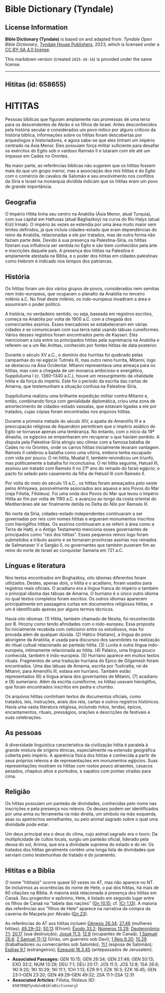 # Bible Dictionary (Tyndale)

## License Information

**Bible Dictionary (Tyndale)** is based on and adapted from: _Tyndale Open Bible Dictionary_, [Tyndale House Publishers](https://tyndaleopenresources.com/), 2023, which is licensed under a [CC BY-SA 4.0 license](https://creativecommons.org/licenses/by-sa/4.0/legalcode.en).

This markdown version (created `2025-10-16`) is provided under the same license.



--------------------------------

## Hititas (id: 658655)

HITITAS
=======

Pessoas bíblicas que figuram amplamente nas promessas de uma terra para os descendentes de Abrão e os filhos de Israel. Antes desconhecidos pela história secular e considerados um povo mítico por alguns críticos da história bíblica, informações sobre os hititas foram descobertas por arqueólogos e historiadores, e agora sabe\-se que eles tinham um império centrado na Ásia Menor. Eles possuíam força militar suficiente para desafiar os exércitos do Egito sob o vaidoso Ramsés II e lutaram com ele até um impasse em Cades no Orontes.

Na maior parte, as referências bíblicas não sugerem que os hititas fossem mais do que um grupo menor, mas a associação dos reis hititas e do Egito com o comércio de cavalos de Salomão e seu envolvimento nos conflitos da Síria e Israel na monarquia dividida indicam que os hititas eram um povo de grande importância.

Geografia
---------

O Império Hitita tinha seu centro na Anatólia (Ásia Menor, atual Turquia), com sua capital em Hattusas (atual Baghazkoy) na curva do Rio Halys (atual Kizil Irmak). O império às vezes se estendia por uma área muito maior sem limites definidos, já que incluía cidades\-estado que eram dependências do reino da Anatólia, relacionadas a ele por tratados, mas de outra forma não faziam parte dele. Devido à sua presença na Palestina\-Síria, os hititas fizeram sua influência ser sentida no Egito e são bem conhecidos pela arte e inscrições daquele país. A presença dos hititas na Palestina é amplamente atestada na Bíblia, e o poder dos hititas em cidades palestinas como Hebrom é indicado nos tempos dos patriarcas.

História
--------

Os hititas foram um dos vários grupos de povos, considerados nem semitas nem indo\-europeus, que ocuparam o planalto da Anatólia no terceiro milênio a.C. No final deste milênio, os indo\-europeus invadiram a área e assumiram o poder político.

A história, no verdadeiro sentido, ou seja, baseada em registros escritos, começa na Anatólia por volta de 1900 a.C. com a chegada dos comerciantes assírios. Esses mercadores se estabeleceram em várias cidades e se comunicavam com sua terra natal usando tábuas cuneiformes. Vários desses registros foram encontrados perto de Kayseri. Eles mencionam a luta entre os principados hititas pela supremacia na Anatólia e referem\-se a um Rei Anittas, conhecido por fontes hititas de data posterior.

Durante o século XV a.C., o domínio dos hurritas foi quebrado pelas campanhas do rei egípcio Tutmés III, mas outro reino hurrita, Mitanni, logo se destacou na Ásia Ocidental. Mitanni representava uma ameaça para os hititas, mas com a chegada de um monarca ambicioso e energético, Suppiluliuma I (c. 1380–1340 a.C.), houve um ressurgimento da vitalidade hitita e da força do império. Este foi o período da escrita das cartas de Amarna, que testemunham a situação confusa na Palestina\-Síria.

Suppiluliuma realizou uma brilhante expedição militar contra Mitanni e, então, combinando força com genialidade diplomática, criou uma zona de amortecimento de cidades\-estado vassalas, que estavam ligadas a ele por tratados, cujas cópias foram encontradas nos arquivos hititas.

Durante a primeira metade do século XIV, a apatia de Amenófis III e a preocupação religiosa de Aquenáton permitiram que o império asiático do Egito se tornasse apenas uma lembrança. No entanto, com o início da 19ª dinastia, os egípcios se empenharam em recuperar o que haviam perdido. A disputa pela Palestina\-Síria atingiu seu clímax com a famosa batalha de Cades no rio Orontes, onde os carros hititas inicialmente levaram vantagem. Ramsés II celebrou a batalha como uma vitória, embora tenha escapado com vida por pouco. O rei hitita, Muatal II, também reivindicou um triunfo, mas politicamente a batalha foi inconclusiva. O rei hitita seguinte, Hatusil III, assinou um tratado com Ramsés II no 21º ano do reinado do faraó egípcio; o pacto foi selado pelo casamento da filha de Hatusil III com Ramsés II.

Por volta do meio do século 13 a.C., os hititas foram ameaçados pelo oeste pelos Ahhiyawa, possivelmente associados aos aqueus e aos Povos do Mar (veja Filístia, Filisteus). Foi uma onda dos Povos do Mar que levou o Império Hitita ao fim por volta de 1190 a.C. e avançou ao longo da costa oriental do Mediterrâneo até ser finalmente detida no Delta do Nilo por Ramsés III.

No norte da Síria, cidades\-estado independentes continuaram a ser governadas por reis com nomes hititas e ergueram monumentos inscritos com hieróglifos hititas. Os assírios continuaram a se referir à área como a Terra de Hatti, e o Antigo Testamento menciona esses governantes de principados como "reis dos hititas". Esses pequenos reinos logo foram submetidos a tributo assírio e se tornaram províncias assírias nos reinados de Salmanaser V e Sargão II, os governantes que também puseram fim ao reino do norte de Israel ao conquistar Samaria em 721 a.C.

Línguas e literatura
--------------------

Nos textos encontrados em Boghazkoy, oito idiomas diferentes foram utilizados. Destes, apenas dois, o hitita e o acadiano, foram usados para registros reais oficiais. O acadiano era a língua franca do império e também o principal idioma das tábuas de Amarna. O hurriano é o único outro idioma no qual textos completos foram escritos. Os outros idiomas aparecem principalmente em passagens curtas em documentos religiosos hititas, e um é identificado apenas por alguns termos técnicos.

Havia oito idiomas: (1\) Hitita, também chamado de Nesita, foi reconhecido por B. Hrozny como tendo afinidades com o indo\-europeu. Essa proposta foi inicialmente recebida com ceticismo entre os estudiosos, mas foi provada além de qualquer dúvida. (2\) Hático (Hatiano), a língua do povo aborígene da Anatólia, é usada para discursos dos sacerdotes na realização do ritual cultual relacionado ao panteão hitita. (3\) Luvita é outra língua indo\-europeia, intimamente relacionada ao hitita. (4\) Palaico, uma língua pouco conhecida, também é indo\-europeia. (5\) Hurriano aparece em muitos textos rituais. Fragmentos de uma tradução hurriana do Épico de Gilgamesh foram encontrados. Uma das tábuas de Amarna, escrita por Tushratta, rei de Mitanni, para Amenófis III, estava em hurriano. Também estão representados (6\) a língua ariana dos governantes de Mitanni, (7\) acadiano e (8\) sumeriano. Além da escrita cuneiforme, os hititas usavam hieróglifos, que foram encontrados inscritos em pedra e chumbo.

Os arquivos hititas continham textos de documentos oficiais, como tratados, leis, instruções, anais dos reis, cartas e outros registros históricos. Havia uma vasta literatura religiosa, incluindo mitos, lendas, épicos, encantamentos, rituais, presságios, orações e descrições de festivais e suas celebrações.

As pessoas
----------

A diversidade linguística característica da civilização hitita é paralela à grande mistura de origens étnicas, especialmente na extensão geográfica coberta pelo império. A aparência física dos hititas é conhecida a partir de seus próprios relevos e de representações em monumentos egípcios. Suas representações mostram os hititas com rostos pouco atraentes, casacos pesados, chapéus altos e pontudos, e sapatos com pontas viradas para cima.

Religião
--------

Os hititas possuíam um panteão de divindades, conhecidas pelo nome nas inscrições e pela presença nos relevos. Os deuses podem ser identificados por uma arma ou ferramenta na mão direita, um símbolo na mão esquerda, asas ou apetrechos semelhantes, ou pelo animal sagrado sobre o qual uma divindade pode estar.

Um deus principal era o deus do clima, cujo animal sagrado era o touro. Da multiplicidade de cultos locais, surgiu um panteão oficial, liderado pela deusa do sol, Arinna, que era a divindade suprema do estado e do rei. Os tratados dos hititas geralmente contêm uma longa lista de divindades que serviam como testemunhas do tratado e do juramento.

Hititas e a Bíblia
------------------

O nome "hitita(s)" ocorre quase 50 vezes no AT, mas não aparece no NT. Se incluirmos as ocorrências do nome de Hete, o pai dos hititas, há mais de 60 citações na Bíblia. A maioria está relacionada à presença dos hititas em Canaã. Seu progenitor e epônimo, Hete, é listado em segundo lugar entre os filhos de Canaã na "tabela das nações" ([Gn 10\.15](https://ref.ly/Gen10:15); cf. [1Cr 1\.13](https://ref.ly/1Chr1:13)). A maioria das referências aos "filhos de Hete" aparece na narrativa da compra da caverna de Macpela por Abraão ([Gn 23](https://ref.ly/Gen23:1-Gen23:20)).

As referências do AT aos hititas incluem [Gênesis 26\.34](https://ref.ly/Gen26:34); [27\.46](https://ref.ly/Gen27:46) (mulheres hititas); [49\.29–32](https://ref.ly/Gen49:29-Gen49:32); [50\.13](https://ref.ly/Gen50:13) (Efrom); [Êxodo 33\.2](https://ref.ly/Exod33:2); [Números 13\.29](https://ref.ly/Num13:29); [Deuteronômio 7\.1](https://ref.ly/Deut7:1); [20\.17](https://ref.ly/Deut20:17) (sua destruição); [Josué 11\.3](https://ref.ly/Josh11:3); [12\.8](https://ref.ly/Josh12:8) (ocupantes de Canaã); [1 Samuel 26\.6](https://ref.ly/1Sam26:6); [2 Samuel 11–12](https://ref.ly/2Sam11:1-2Sam12:31) (Urias, um guerreiro sob Davi); [1 Reis 9\.20](https://ref.ly/1Kgs9:20); [10\.29](https://ref.ly/1Kgs10:29) (trabalhadores ou comerciantes sob Salomão); [11\.1](https://ref.ly/1Kgs11:1) (esposa de Salomão); [Esdras 9\.1](https://ref.ly/Ezra9:1) (estrangeiros); [Ezequiel 16\.3,45](https://ref.ly/Ezek16:3,Ezek16:45) (antepassados de Jerusalém).

* **Associated Passages:** GEN 10:15; GEN 26:34; GEN 27:46; GEN 50:13; EXO 33:2; NUM 13:29; DEU 7:1; DEU 20:17; JOS 11:3; JOS 12:8; 1SA 26:6; 1KI 9:20; 1KI 10:29; 1KI 11:1; 1CH 1:13; EZR 9:1; EZK 16:3; EZK 16:45; GEN 23:1–GEN 23:20; GEN 49:29–GEN 49:32; 2SA 11:1–2SA 12:31
* **Associated Articles:** Filístia, filisteus (ID: `658709@TyndaleBibleDictionary`)

